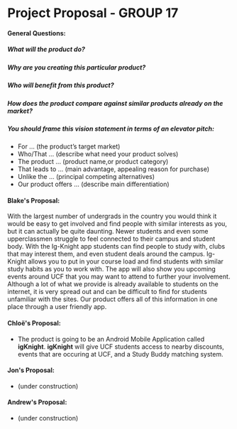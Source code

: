 # Project Proposal - GROUP 17

#### General Questions:
##### What will the product do?
##### Why are you creating this particular product?
##### Who will benefit from this product?
##### How does the product compare against similar products already on the market?
##### You should frame this vision statement in terms of an elevator pitch:

- For ... (the product’s target market)
- Who/That ... (describe what need your product solves)
- The product ... (product name,or product category)
- That leads to ... (main advantage, appealing reason for purchase)
- Unlike the ... (principal competing alternatives)
- Our product offers ... (describe main differentiation)

#### Blake's Proposal:

With the largest number of undergrads in the country you would think it would be easy to get involved and find people with similar interests as you, but it can actually be quite daunting. Newer students and even some upperclassmen struggle to feel connected to their campus and student body. With the Ig-Knight app students can find people to study with, clubs that may interest them, and even student deals around the campus. Ig-Knight allows you to put in your course load and find students with similar study habits as you to work with. The app will also show you upcoming events around UCF that you may want to attend to further your involvement. Although a lot of what we provide is already available to students on the internet, it is very spread out and can be difficult to find for students unfamiliar with the sites. Our product offers all of this information in one place through a user friendly app. 

#### Chloë's Proposal:
- The product is going to be an Android Mobile Application called **igKnight**. **igKnight** will give UCF students access to nearby discounts, events that are occuring at UCF, and a Study Buddy matching system.


#### Jon's Proposal:

- (under construction)

#### Andrew's Proposal:

- (under construction)



